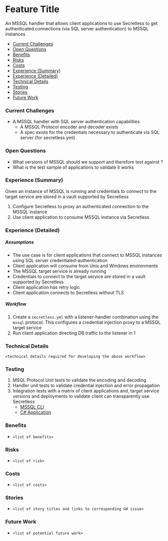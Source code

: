 # Feature Title
An MSSQL handler that allows client applications to use Secretless to get authenticated connections (via SQL server authentication) to MSSQL instances


- [Current Challenges](#current-challenges)
- [Open Questions](#open-questions)
- [Benefits](#benefits)
- [Risks](#risks)
- [Costs](#costs)
- [Experience (Summary)](#experience-summary)
- [Experience (Detailed)](#experience-detailed)
- [Technical Details](#technical-details)
- [Testing](#testing)
- [Stories](#stories)
- [Future Work](#future-work)

### Current Challenges
- A MSSQL handler with SQL server authentication capabilities
  - A MSSQL Protocol encoder and decoder exists
  - A spec exists for the credentials necessary to authenticate via SQL server (for secretless.yml)

### Open Questions
- What versions of MSSQL should we support and therefore test against ?
- What is the test sample of applications to validate it works
### Experience (Summary)

Given an instance of MSSQL is running and credentials to connect to the target service are stored in a vault supported by Secretless

1. Configure Secretless to proxy an authenticated connection to the MSSQL instance
2. Use client application to consume MSSQL instance via Secretless

### Experience (Detailed)
##### Assumptions
- The use case is for client applications that connect to MSSQL instances using SQL server credentialed-authentication
- Client application will consume from Unix and Windows environments
- The MSSQL target service is already running
- Credentials to connect to the target service are stored in a vault supported by Secretless
- Client application has retry logic
- Client application connects to Secretless without TLS

##### Workflow

1. Create a `secretless.yml` with a listener-handler  combination using the `mssql` protocol. This configures a credential injection proxy to a MSSQL target service
2. Run client application directing DB traffic to the listener in 1

### Technical Details
`<technical details required for developing the above workflow>`

### Testing

1. MSQL Protocol Unit tests to validate the encoding and decoding
2. Handler unit tests to validate credential injection and error propagation
3. Integration tests with a matrix of client applications and, target service versions and deployments to validate client can transparently use Secretless
    + [MSSQL CLI](https://docs.microsoft.com/en-us/sql/tools/mssql-cli?view=sql-server-2017)
    + [C# Application](https://www.codeproject.com/Articles/4416/Beginners-guide-to-accessing-SQL-Server-through-C)

### Benefits
- `<list of benefits>`

### Risks
- `<list of risk>`

### Costs
- `<list of costs>`

### Stories
- `<list of story titles and links to corresponding GH issue>`

### Future Work
- `<list of potential future work>`
